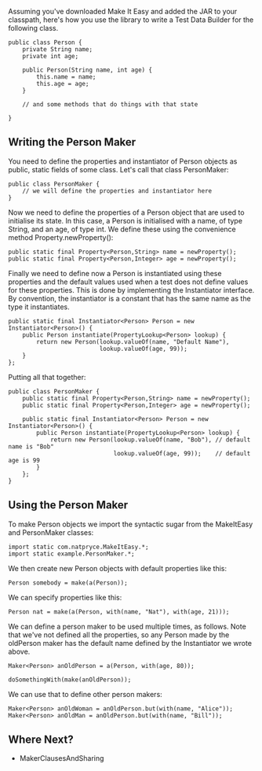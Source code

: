 Assuming you've downloaded Make It Easy and added the JAR to your classpath, here's how you use the library to write a Test Data Builder for the following class.

```
public class Person {
    private String name;
    private int age;

    public Person(String name, int age) {
        this.name = name;
        this.age = age;
    }

    // and some methods that do things with that state

}
```

## Writing the Person Maker ##

You need to define the properties and instantiator of Person objects as public, static fields of some class.  Let's call that class PersonMaker:

```
public class PersonMaker {
    // we will define the properties and instantiator here
}
```

Now we need to define the properties of a Person object that are used to initialise its state.  In this case, a Person is initialised with a name, of type String, and an age, of type int.  We define these using the convenience method Property.newProperty():

```
public static final Property<Person,String> name = newProperty();
public static final Property<Person,Integer> age = newProperty();
```

Finally we need to define now a Person is instantiated using these properties and the default values used when a test does not define values for these properties.  This is done by implementing the Instantiator interface.  By convention, the instantiator is a constant that has the same name as the type it instantiates.

```
public static final Instantiator<Person> Person = new Instantiator<Person>() {
    public Person instantiate(PropertyLookup<Person> lookup) {
        return new Person(lookup.valueOf(name, "Default Name"),
                          lookup.valueOf(age, 99));
    }
};
```

Putting all that together:

```
public class PersonMaker {
    public static final Property<Person,String> name = newProperty();
    public static final Property<Person,Integer> age = newProperty();

    public static final Instantiator<Person> Person = new Instantiator<Person>() {
        public Person instantiate(PropertyLookup<Person> lookup) {
            return new Person(lookup.valueOf(name, "Bob"), // default name is "Bob"
                              lookup.valueOf(age, 99));    // default age is 99
        }
    };
}
```

## Using the Person Maker ##

To make Person objects we import the syntactic sugar from the MakeItEasy and PersonMaker classes:

```
import static com.natpryce.MakeItEasy.*;
import static example.PersonMaker.*;
```

We then create new Person objects with default properties like this:

```
Person somebody = make(a(Person));
```

We can specify properties like this:

```
Person nat = make(a(Person, with(name, "Nat"), with(age, 21)));
```

We can define a person maker to be used multiple times, as follows.  Note that we've not defined all the properties, so any Person made by the oldPerson maker has the default name defined by the Instantiator we wrote above.

```
Maker<Person> anOldPerson = a(Person, with(age, 80));

doSomethingWith(make(anOldPerson));
```

We can use that to define other person makers:

```
Maker<Person> anOldWoman = anOldPerson.but(with(name, "Alice"));
Maker<Person> anOldMan = anOldPerson.but(with(name, "Bill"));
```

## Where Next? ##

  * MakerClausesAndSharing